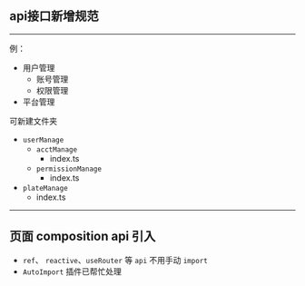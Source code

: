 ## api接口新增规范

---
例：
- 用户管理
  - 账号管理
  - 权限管理
- 平台管理

可新建文件夹
- `userManage`
  - `acctManage`
    - index.ts
  - `permissionManage`
    - index.ts
- `plateManage`
  - index.ts
---

## 页面 composition api 引入

- `ref`、 `reactive`、`useRouter` 等 `api` 不用手动 `import`
- `AutoImport` 插件已帮忙处理